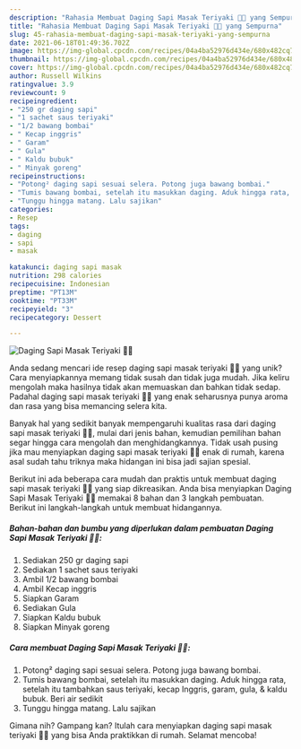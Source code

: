 ```yaml
---
description: "Rahasia Membuat Daging Sapi Masak Teriyaki 🥩🥩 yang Sempurna"
title: "Rahasia Membuat Daging Sapi Masak Teriyaki 🥩🥩 yang Sempurna"
slug: 45-rahasia-membuat-daging-sapi-masak-teriyaki-yang-sempurna
date: 2021-06-18T01:49:36.702Z
image: https://img-global.cpcdn.com/recipes/04a4ba52976d434e/680x482cq70/daging-sapi-masak-teriyaki-🥩🥩-foto-resep-utama.jpg
thumbnail: https://img-global.cpcdn.com/recipes/04a4ba52976d434e/680x482cq70/daging-sapi-masak-teriyaki-🥩🥩-foto-resep-utama.jpg
cover: https://img-global.cpcdn.com/recipes/04a4ba52976d434e/680x482cq70/daging-sapi-masak-teriyaki-🥩🥩-foto-resep-utama.jpg
author: Russell Wilkins
ratingvalue: 3.9
reviewcount: 9
recipeingredient:
- "250 gr daging sapi"
- "1 sachet saus teriyaki"
- "1/2 bawang bombai"
- " Kecap inggris"
- " Garam"
- " Gula"
- " Kaldu bubuk"
- " Minyak goreng"
recipeinstructions:
- "Potong² daging sapi sesuai selera. Potong juga bawang bombai."
- "Tumis bawang bombai, setelah itu masukkan daging. Aduk hingga rata, setelah itu tambahkan saus teriyaki, kecap Inggris, garam, gula, &amp; kaldu bubuk. Beri air sedikit"
- "Tunggu hingga matang. Lalu sajikan"
categories:
- Resep
tags:
- daging
- sapi
- masak

katakunci: daging sapi masak 
nutrition: 298 calories
recipecuisine: Indonesian
preptime: "PT13M"
cooktime: "PT33M"
recipeyield: "3"
recipecategory: Dessert

---
```



![Daging Sapi Masak Teriyaki 🥩🥩](https://img-global.cpcdn.com/recipes/04a4ba52976d434e/680x482cq70/daging-sapi-masak-teriyaki-🥩🥩-foto-resep-utama.jpg)

Anda sedang mencari ide resep daging sapi masak teriyaki 🥩🥩 yang unik? Cara menyiapkannya memang tidak susah dan tidak juga mudah. Jika keliru mengolah maka hasilnya tidak akan memuaskan dan bahkan tidak sedap. Padahal daging sapi masak teriyaki 🥩🥩 yang enak seharusnya punya aroma dan rasa yang bisa memancing selera kita.



Banyak hal yang sedikit banyak mempengaruhi kualitas rasa dari daging sapi masak teriyaki 🥩🥩, mulai dari jenis bahan, kemudian pemilihan bahan segar hingga cara mengolah dan menghidangkannya. Tidak usah pusing jika mau menyiapkan daging sapi masak teriyaki 🥩🥩 enak di rumah, karena asal sudah tahu triknya maka hidangan ini bisa jadi sajian spesial.


Berikut ini ada beberapa cara mudah dan praktis untuk membuat daging sapi masak teriyaki 🥩🥩 yang siap dikreasikan. Anda bisa menyiapkan Daging Sapi Masak Teriyaki 🥩🥩 memakai 8 bahan dan 3 langkah pembuatan. Berikut ini langkah-langkah untuk membuat hidangannya.

<!--inarticleads1-->

##### Bahan-bahan dan bumbu yang diperlukan dalam pembuatan Daging Sapi Masak Teriyaki 🥩🥩:

1. Sediakan 250 gr daging sapi
1. Sediakan 1 sachet saus teriyaki
1. Ambil 1/2 bawang bombai
1. Ambil  Kecap inggris
1. Siapkan  Garam
1. Sediakan  Gula
1. Siapkan  Kaldu bubuk
1. Siapkan  Minyak goreng




<!--inarticleads2-->

##### Cara membuat Daging Sapi Masak Teriyaki 🥩🥩:

1. Potong² daging sapi sesuai selera. Potong juga bawang bombai.
1. Tumis bawang bombai, setelah itu masukkan daging. Aduk hingga rata, setelah itu tambahkan saus teriyaki, kecap Inggris, garam, gula, &amp; kaldu bubuk. Beri air sedikit
1. Tunggu hingga matang. Lalu sajikan




Gimana nih? Gampang kan? Itulah cara menyiapkan daging sapi masak teriyaki 🥩🥩 yang bisa Anda praktikkan di rumah. Selamat mencoba!
